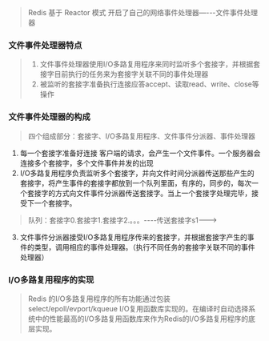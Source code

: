 >Redis 基于 Reactor 模式 开启了自己的网络事件处理器—---文件事件处理器
### 文件事件处理器特点
>1. 文件事件处理器使用I/O多路复用程序来同时监听多个套接字，并根据套接字目前执行的任务来为套接字关联不同的事件处理器<br>
>2. 被监听的套接字准备执行连接应答accept、读取read、write、close等操作
### 文件事件处理器的构成
>四个组成部分：套接字、I/O多路复用程序、文件事件分派器、事件处理器
1. 每一个套接字准备好连接 客户端的请求，会产生一个文件事件。一个服务器会连接多个套接字，多个文件事件并发的出现
2. I/O多路复用程序负责监听多个套接字，并向文件时间分派器传送那些产生的套接字，将产生事件的套接字都放到一个队列里面，有序的，同步的，每次一个套接字的方式向文件事件分派器传送套接字。当上一个套接字处理完毕，接受下一个套接字。
> 队列：套接字0.套接字1.套接字2.。。。----传送套接字s1--->
3. 文件事件分派器接受I/O多路复用程序传来的套接字，并根据套接字产生的事件的类型，调用相应的事件处理器。（执行不同任务的套接字关联不同的事件处理器）

### I/O多路复用程序的实现
>Redis 的I/O多路复用程序的所有功能通过包装 select/epoll/evport/kqueue I/O复用函数库实现的。在编译时自动选择系统中的性能最高的I/O多路复用函数库来作为Redis的I/O多路复用程序的底层实现。
